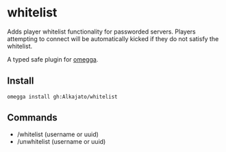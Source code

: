 # whitelist

Adds player whitelist functionality for passworded servers.
Players attempting to connect will be automatically kicked if they do not satisfy the whitelist.

A typed safe plugin for [omegga](https://github.com/brickadia-community/omegga).

## Install

`omegga install gh:Alkajato/whitelist`

## Commands

-   /whitelist (username or uuid)
-   /unwhitelist (username or uuid)
